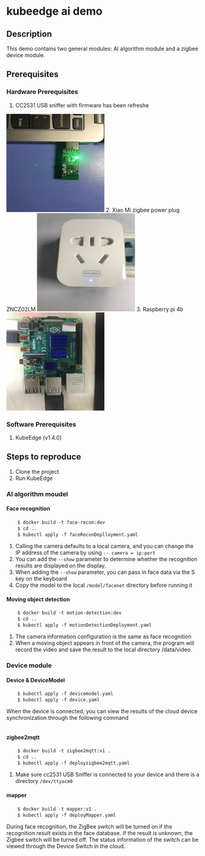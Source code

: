 # kubeedge ai demo
## Description
This demo contains two general modules: AI algorithm module and a zigbee device module.
## Prerequisites  
### Hardware Prerequisites  
1. CC2531 USB sniffer with firmware has been refreshe
<img src="./image/cc2531.jpg" width=256 height=256 />
2. Xiao Mi zigbee power plug ZNCZ02LM
<img src="./image/switch.jpg" width=256 height=256 />  
3. Raspberry pi 4b 
<img src="./image/raspberrypi.jpg" width=256 height=256 /> 

### Software Prerequisites  
1. KubeEdge (v1.4.0)  
## Steps to reproduce
1. Clone the project 
2. Run KubeEdge
### AI algorithm moudel
#### Face recognition    
``` $ cd face-recong  
    $ docker build -t face-recon:dev  
    $ cd ..
    $ kubectl apply -f faceReconDeplloyment.yaml
 ```  
1. Calling the camera defaults to a local camera, and you can change the IP address of the camera by using `-- camera = ip:port`  
2. You can add the `--show` parameter to determine whether the recognition results are displayed on the display.  
3. When adding the `--show` parameter, you can pass in face data via the S key on the keyboard  
4. Copy the model to the local `/model/facenet` directory before running it
#### Moving object detection  
``` $ cd motion detection  
    $ docker build -t motion-detection:dev 
    $ cd ..
    $ kubectl apply -f motionDetectionDeployment.yaml
 ```    
1. The camera information configuration is the same as face recognition
2. When a moving object appears in front of the camera, the program will record the video and save the result to the local directory /data/video
### Device module
#### Device & DeviceModel
``` $ cd crds
    $ kubectl apply -f devicemodel.yaml
    $ kubectl apply -f device.yaml
 ```    
When the device is connected, you can view the results of the cloud device synchronization through the following command
``` $ kubectl get device switch -oyaml -w
```   
#### zigbee2mqtt  
``` $ cd zigbee2mqtt
    $ docker build -t zigbee2mqtt:v1 .
    $ cd ..
    $ kubectl apply -f deployzigbee2mqtt.yaml
```
1. Make sure cc2531 USB Sniffer is connected to your device and there is a directory `/dev/ttyacm0`
#### mapper
``` $ cd mapper
    $ docker build -t mapper:v1 .
    $ kubectl apply -f deployMapper.yaml  
```  
During face recognition, the ZigBee switch will be turned on if the recognition result exists in the face database. If the result is unknown, the Zigbee switch will be turned off. The status information of the switch can be viewed through the Device Switch in the cloud.
